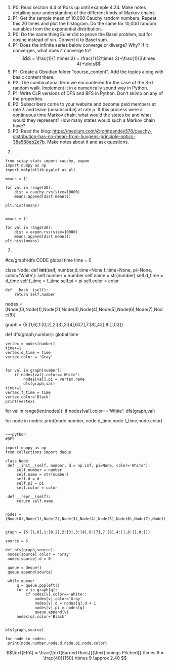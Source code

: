 1) P0: Read section 4.4 of Ross up until example 4.24. Make notes detailing your understanding of the different kinds of Markov chains.
2) P1: Get the sample mean of 10,000 Cauchy random numbers. Repeat this 20 times and plot the histogram. Do the same for 10,000 random variables from the exponential distribution.
3) P0: Do the same thing Euler did to prove the Basel problem, but for cosine instead of sin. Convert it to Basel sum.
4) P1: Does the infinite series below converge or diverge? Why? If it converges, what does it converge to?
$$S = \frac{1}{1 \times 2} + \frac{1}{2\times 3}+\frac{1}{3\times 4}+\dots$$
5) P1: Create a Obsidian folder "course_content". Add the topics along with basic content there.
6) P2: The combinatorial term we encountered for the case of the 3-d random walk. Implement it in a numerically sound way in Python.
7) P1: Write CLR versions of DFS and BFS in Python. Don't skimp on any of the properties.
8) P2: Subscribers come to your website and become paid members at rate $\lambda$ and leave (unsubscribe) at rate $\mu$. If this process were a continuous time Markov chain, what would the states be and what would they represent? How many states would such a Markov chain have?
9) P3: Read the blog: https://medium.com/@rohitpandey576/cauchy-distribution-has-no-mean-from-huygens-principle-optics-38a588eb2e7b. Make notes about it and ask questions.




2.
~~~Python~~~
from scipy.stats import cauchy, expon
import numpy as np
import matplotlib.pyplot as plt 

means = []

for val in range(20):
	dist = cauchy.rvs(size=10000)
	means.append(dist.mean())

plt.hist(means)


means = []

for val in range(20):
	dist = expon.rvs(size=10000)
	means.append(dist.mean())
plt.hist(means)
~~~


7. 
   ~~~Python

#cs/graph/dfs CODE
global time
time = 0


class Node:
	def __init__(self, number,d_time=None,f_time=None, pi=None, color='White'):
		self.number = number
		self.name = str(number)
		self.d_time = d_time
		self.f_time = f_time
		self.pi = pi 
		self.color = color

	def __hash__(self):
		return self.number


nodes = [Node(0),Node(1),Node(2),Node(3),Node(4),Node(5),Node(6),Node(7),Node(8)]


graph = {5:[1,6],1:[0,2],2:[3],3:[4],6:[7],7:[8],4:[],8:[],0:[]}




def dfs(graph,number):
	global time

	vertex = nodes[number]
	time+=1
	vertex.d_time = time
	vertex.color = 'Gray'


	for val in graph[number]:
		if nodes[val].color=='White':
			nodes[val].pi = vertex.name
			dfs(graph,val)
	time+=1
	vertex.f_time = time
	vertex.color='Black'
	print(vertex)



for val in range(len(nodes)):
	if nodes[val].color=='White':
		dfs(graph,val)



for node in nodes:
	print(node.number, node.d_time,node.f_time,node.color)
   ~~~

~~~python
#BFS

import numpy as np
from collections import deque

class Node:
	def __init__(self, number, d = np.inf, pi=None, color='White'):
		self.number = number
		self.name = str(number)
		self.d = d
		self.pi = pi 
		self.color = color

	def __repr__(self):
		return self.name


nodes = [Node(0),Node(1),Node(2),Node(3),Node(4),Node(5),Node(6),Node(7),Node(8)]


graph = {5:[1,6],1:[0,2],2:[3],3:[4],6:[7],7:[8],4:[],8:[],0:[]}

source = 5

def bfs(graph,source):
	nodes[source].color = 'Gray'
	nodes[source].d = 0

	queue = deque()
	queue.append(source)

	while queue:
		q = queue.popleft()
		for v in graph[q]:
			if nodes[v].color=='White':
				nodes[v].color='Gray'
				nodes[v].d = nodes[q].d + 1
				nodes[v].pi = nodes[q]
				queue.append(v)
		nodes[q].color='Black'


bfs(graph,source)

for node in nodes:
	print(node.number,node.d,node.pi,node.color)
~~~






$$\text{ERA} = \frac{\text{Earned Runs}}{\text{Innings Pitched}} \times 9 = \frac{40}{150} \times 9 \approx 2.40 $$